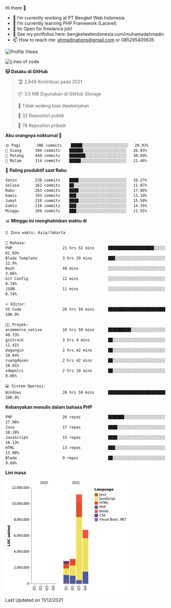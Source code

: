Hi there 👋

- 🔭 I’m currently working at PT Bengkel Web Indonesia
- 🌱 I’m currently learning PHP Framework (Laravel)
- 📂 Im Open for freelance job!
- 🧷 See my portfolios here: bengkelwebindonesia.com/muhamadahmadin
- 📫 How to reach me: ahmadinations@gmail.com or 085295405635


<!--START_SECTION:waka-->
![Profile Views](http://img.shields.io/badge/Profil%20dilihat-13-blue)

![Lines of code](https://img.shields.io/badge/Sejak%20Hello%20World%20aku%20telah%20menulis-24%20Million%20baris%20kode-blue)

**🐱 Dataku di GitHub** 

> 🏆 2,848 Kontribusi pada 2021
 > 
> 📦 3.5 MB Digunakan di GitHub Storage 
 > 
> 🚫 Tidak sedang bisa dipekerjakan
 > 
> 📜 32 Repositori publik 
 > 
> 🔑 78 Repositori pribadi  
 > 
**Aku orangnya nokturnal 🦉** 

```text
🌞 Pagi       306 commits    █████░░░░░░░░░░░░░░░░░░░░   20.92% 
🌆 Siang      394 commits    ██████░░░░░░░░░░░░░░░░░░░   26.93% 
🌃 Petang     449 commits    ███████░░░░░░░░░░░░░░░░░░   30.69% 
🌙 Malam      314 commits    █████░░░░░░░░░░░░░░░░░░░░   21.46%

```
📅 **Paling produktif saat Rabu** 

```text
Senin        238 commits    ████░░░░░░░░░░░░░░░░░░░░░   16.27% 
Selasa       162 commits    ██░░░░░░░░░░░░░░░░░░░░░░░   11.07% 
Rabu         263 commits    ████░░░░░░░░░░░░░░░░░░░░░   17.98% 
Kamis        193 commits    ███░░░░░░░░░░░░░░░░░░░░░░   13.19% 
Jumat        228 commits    ████░░░░░░░░░░░░░░░░░░░░░   15.58% 
Sabtu        210 commits    ███░░░░░░░░░░░░░░░░░░░░░░   14.35% 
Minggu       169 commits    ███░░░░░░░░░░░░░░░░░░░░░░   11.55%

```


📊 **Minggu ini menghabiskan waktu di** 

```text
⌚︎ Zona waktu: Asia/Jakarta

💬 Bahasa: 
PHP                      21 hrs 52 mins      ████████████████████░░░░░   81.03% 
Blade Template           3 hrs 29 mins       ███░░░░░░░░░░░░░░░░░░░░░░   12.9% 
Bash                     49 mins             ░░░░░░░░░░░░░░░░░░░░░░░░░   3.06% 
Git Config               12 mins             ░░░░░░░░░░░░░░░░░░░░░░░░░   0.74% 
JSON                     11 mins             ░░░░░░░░░░░░░░░░░░░░░░░░░   0.74%

🔥 Editor: 
VS Code                  26 hrs 59 mins      █████████████████████████   100.0%

🐱‍💻 Proyek: 
ecommerce_native         10 hrs 59 mins      ██████████░░░░░░░░░░░░░░░   40.73% 
gistrack                 3 hrs 4 mins        ██░░░░░░░░░░░░░░░░░░░░░░░   11.41% 
dagangin                 2 hrs 42 mins       ██░░░░░░░░░░░░░░░░░░░░░░░   10.04% 
ruangdosen               2 hrs 42 mins       ██░░░░░░░░░░░░░░░░░░░░░░░   10.01% 
sdmpolri                 2 hrs 10 mins       ██░░░░░░░░░░░░░░░░░░░░░░░   8.06%

💻 Sistem Operasi: 
Windows                  26 hrs 59 mins      █████████████████████████   100.0%

```

**Kebanyakan menulis dalam bahasa PHP** 

```text
PHP                      26 repos            ███████░░░░░░░░░░░░░░░░░░   27.96% 
Java                     17 repos            ████░░░░░░░░░░░░░░░░░░░░░   18.28% 
JavaScript               15 repos            ████░░░░░░░░░░░░░░░░░░░░░   16.13% 
HTML                     13 repos            ███░░░░░░░░░░░░░░░░░░░░░░   13.98% 
Blade                    9 repos             ██░░░░░░░░░░░░░░░░░░░░░░░   9.68%

```


**Lini masa**

![Chart not found](https://raw.githubusercontent.com/MuhamadAhmadin/MuhamadAhmadin/master/charts/bar_graph.png) 


 Last Updated on 11/12/2021
<!--END_SECTION:waka-->
